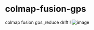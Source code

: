 # colmap-fusion-gps
colmap fusion gps ,reduce drift !
![image](https://github.com/yuancaimaiyi/colmap-fusion-gps/blob/main/1.png)
